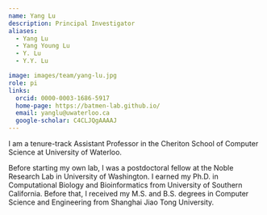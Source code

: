 ```yaml
---
name: Yang Lu
description: Principal Investigator
aliases:
  - Yang Lu
  - Yang Young Lu
  - Y. Lu
  - Y.Y. Lu

image: images/team/yang-lu.jpg
role: pi
links:
  orcid: 0000-0003-1686-5917
  home-page: https://batmen-lab.github.io/
  email: yanglu@uwaterloo.ca
  google-scholar: C4CLJQgAAAAJ
---
```


I am a tenure-track Assistant Professor in the Cheriton School of Computer Science at University of Waterloo. 

Before starting my own lab, I was a postdoctoral fellow at the Noble Research Lab in University of Washington. I earned my Ph.D. in Computational Biology and Bioinformatics from University of Southern California. Before that, I received my M.S. and B.S. degrees in Computer Science and Engineering from Shanghai Jiao Tong University.
